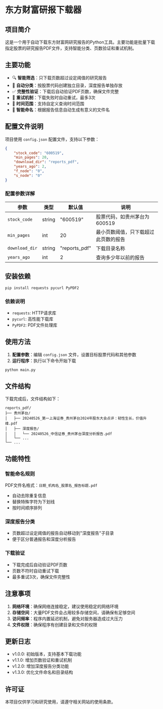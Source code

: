 # 东方财富研报下载器

## 项目简介

这是一个用于自动下载东方财富网研究报告的Python工具。主要功能是批量下载指定股票的研究报告PDF文件，支持智能分类、页数验证和重试机制。

## 主要功能

- 🔍 **智能筛选**：只下载页数超过设定阈值的研究报告
- 📁 **自动分类**：按股票代码创建独立目录，深度报告单独存放
- ✅ **完整性验证**：下载后自动验证PDF页数，确保文件完整
- 🔄 **重试机制**：下载失败时自动重试，最多3次
- 📅 **时间范围**：支持自定义查询时间范围
- 🎯 **智能命名**：根据报告信息自动生成有意义的文件名

## 配置文件说明

项目使用 `config.json` 配置文件，支持以下参数：

```json
{
    "stock_code": "600519",
    "min_pages": 20,
    "download_dir": "reports_pdf",
    "years_ago": 2,
    "f_node": "0",
    "s_node": "0"
}
```

### 配置参数详解

| 参数 | 类型 | 默认值 | 说明 |
|------|------|--------|------|
| `stock_code` | string | "600519" | 股票代码，如贵州茅台为600519 |
| `min_pages` | int | 20 | 最小页数阈值，只下载超过此页数的报告 |
| `download_dir` | string | "reports_pdf" | 下载目录名称 |
| `years_ago` | int | 2 | 查询多少年以前的报告 |

## 安装依赖

```bash
pip install requests pycurl PyPDF2
```

### 依赖说明

- `requests`: HTTP请求库
- `pycurl`: 高性能下载库
- `PyPDF2`: PDF文件处理库

## 使用方法

1. **配置参数**：编辑 `config.json` 文件，设置目标股票代码和其他参数
2. **运行程序**：执行以下命令开始下载

```bash
python main.py
```

## 文件结构

下载完成后，文件结构如下：

```
reports_pdf/
├── 贵州茅台/
│   ├── 20240526_第一上海证券_贵州茅台2024年股东大会点评：韧性生长，价值升维.pdf
│   ├── 深度报告/
│   │   └── 20240526_中信证券_贵州茅台深度分析报告.pdf
│   └── ...
└── ...
```

## 功能特性

### 智能命名规则

PDF文件名格式：`日期_机构名_股票名_报告标题.pdf`

- 自动去除重复信息
- 替换特殊字符为下划线
- 按时间顺序排列

### 深度报告分类

- 页数超过设定阈值的报告自动移动到"深度报告"子目录
- 便于区分普通报告和深度分析报告

### 下载验证

- 下载完成后自动验证PDF页数
- 页数不符时自动重试下载
- 最多重试3次，确保文件完整性

## 注意事项

1. **网络环境**：确保网络连接稳定，建议使用稳定的网络环境
2. **存储空间**：大量PDF文件会占用较多存储空间，请确保有足够空间
3. **访问频率**：程序内置延迟机制，避免对服务器造成过大压力
4. **文件权限**：确保程序有创建目录和文件的权限

## 更新日志

- v1.0.0: 初始版本，支持基本下载功能
- v1.1.0: 增加页数验证和重试机制
- v1.2.0: 增加深度报告分类功能
- v1.3.0: 优化文件命名和目录结构

## 许可证

本项目仅供学习和研究使用，请遵守相关网站的使用条款。 
